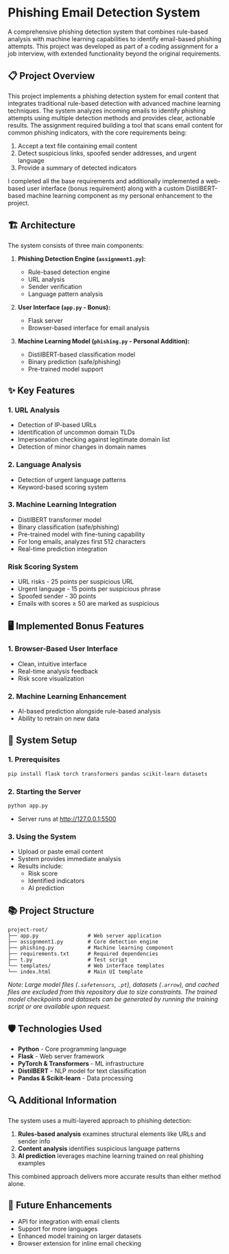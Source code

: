 # Phishing Email Detection System

A comprehensive phishing detection system that combines rule-based analysis with machine learning capabilities to identify email-based phishing attempts. This project was developed as part of a coding assignment for a job interview, with extended functionality beyond the original requirements.

## 📋 Project Overview

This project implements a phishing detection system for email content that integrates traditional rule-based detection with advanced machine learning techniques. The system analyzes incoming emails to identify phishing attempts using multiple detection methods and provides clear, actionable results.
The assignment required building a tool that scans email content for common phishing indicators, with the core requirements being:

1. Accept a text file containing email content
2. Detect suspicious links, spoofed sender addresses, and urgent language
3. Provide a summary of detected indicators

I completed all the base requirements and additionally implemented a web-based user interface (bonus requirement) along with a custom DistilBERT-based machine learning component as my personal enhancement to the project.

## 🏗️ Architecture

The system consists of three main components:

1. **Phishing Detection Engine (`assignment1.py`):**
   - Rule-based detection engine
   - URL analysis
   - Sender verification
   - Language pattern analysis

2. **User Interface (`app.py` - Bonus):**
   - Flask server
   - Browser-based interface for email analysis

3. **Machine Learning Model (`phishing.py` - Personal Addition):**
   - DistilBERT-based classification model
   - Binary prediction (safe/phishing)
   - Pre-trained model support

## ✨ Key Features

### 1. URL Analysis
- Detection of IP-based URLs
- Identification of uncommon domain TLDs
- Impersonation checking against legitimate domain list
- Detection of minor changes in domain names

### 2. Language Analysis
- Detection of urgent language patterns
- Keyword-based scoring system

### 3. Machine Learning Integration
- DistilBERT transformer model
- Binary classification (safe/phishing)
- Pre-trained model with fine-tuning capability
- For long emails, analyzes first 512 characters
- Real-time prediction integration

### Risk Scoring System
- URL risks - 25 points per suspicious URL
- Urgent language - 15 points per suspicious phrase
- Spoofed sender - 30 points
- Emails with scores ≥ 50 are marked as suspicious

## 🖥️ Implemented Bonus Features

### 1. Browser-Based User Interface
- Clean, intuitive interface
- Real-time analysis feedback
- Risk score visualization

### 2. Machine Learning Enhancement
- AI-based prediction alongside rule-based analysis
- Ability to retrain on new data

## 🚀 System Setup

### 1. Prerequisites
```bash
pip install flask torch transformers pandas scikit-learn datasets
```

### 2. Starting the Server
```bash
python app.py
```
- Server runs at http://127.0.0.1:5500

### 3. Using the System
- Upload or paste email content
- System provides immediate analysis
- Results include:
  - Risk score
  - Identified indicators
  - AI prediction

## 📚 Project Structure

```
project-root/
├── app.py                # Web server application
├── assignment1.py        # Core detection engine
├── phishing.py           # Machine learning component
├── requirements.txt      # Required dependencies
├── t.py                  # Test script
└── templates/            # Web interface templates
└── index.html            # Main UI template
```
*Note: Large model files (`.safetensors`, `.pt`), datasets (`.arrow`), and cached files are excluded from this repository due to size constraints. The trained model checkpoints and datasets can be generated by running the training script or are available upon request.*

## 🛡️ Technologies Used

- **Python** - Core programming language
- **Flask** - Web server framework
- **PyTorch & Transformers** - ML infrastructure
- **DistilBERT** - NLP model for text classification
- **Pandas & Scikit-learn** - Data processing

## 🔍 Additional Information

The system uses a multi-layered approach to phishing detection:
1. **Rules-based analysis** examines structural elements like URLs and sender info
2. **Content analysis** identifies suspicious language patterns
3. **AI prediction** leverages machine learning trained on real phishing examples

This combined approach delivers more accurate results than either method alone.

## 🚧 Future Enhancements

- API for integration with email clients
- Support for more languages
- Enhanced model training on larger datasets
- Browser extension for inline email checking
